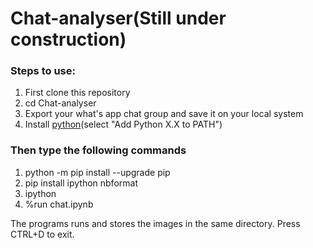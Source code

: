 # Chat-analyser(Still under construction)

<h3><strong>Steps to use:</strong></h3>
  
  1. First clone this repository
  2. cd Chat-analyser
  3.  Export your what's app chat group and save it on your local system
  4.  Install [python](https://www.python.org/downloads)(select "Add Python X.X to PATH")
    
    
   
   <h3><strong>Then type the following commands </strong></h3>
  
   
  1. python -m pip install --upgrade pip
  2. pip install ipython nbformat
  3. ipython
  4. %run chat.ipynb
  
  

 The programs runs and stores the images in the same directory. Press CTRL+D to exit.
 
